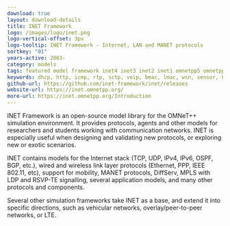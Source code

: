 ```yaml
---
download: true
layout: download-details
title: INET Framework
logo: /images/logo/inet.png
logo-vertical-offset: 3px
logo-tooltip: INET Framework - Internet, LAN and MANET protocols
sortkey: "01"
years-active: 2003-
category: models
tags: featured model framework inet4 inet3 inet2 inet1 omnetpp5 omnetpp4 omnetpp3
keywords: dhcp, http, icmp, rtp, sctp, voip, bmac, lmac, wsn, sensor, 802.1d, 802.1q, 802.2, 802.15.4, 802.11, xmac, ppp, vlan, mobility, arp, diffserv, icmpv6, ospfv2, gpsr, ripv2, ripng, rtp, wireless, wpan, power, aodv, bgpv4, dsdv, dymo, gpsr, pim, routing, adhoc, ldp, tcp, udp, ipv4, ipv6, ethernet, manet, mpls, ospf
github-url: https://github.com/inet-framework/inet/releases
website-url: https://inet.omnetpp.org/
more-url: https://inet.omnetpp.org/Introduction
---
```


INET Framework is an open-source model library for the OMNeT++ simulation
environment. It provides protocols, agents and other models for researchers and
students working with communication networks. INET is especially useful when
designing and validating new protocols, or exploring new or exotic scenarios.

INET contains models for the Internet stack (TCP, UDP, IPv4, IPv6, OSPF, BGP,
etc.), wired and wireless link layer protocols (Ethernet, PPP, IEEE 802.11,
etc), support for mobility, MANET protocols, DiffServ, MPLS with LDP and RSVP-TE
signalling, several application models, and many other protocols and components.

Several other simulation frameworks take INET as a base, and extend it into
specific directions, such as vehicular networks, overlay/peer-to-peer networks,
or LTE.
